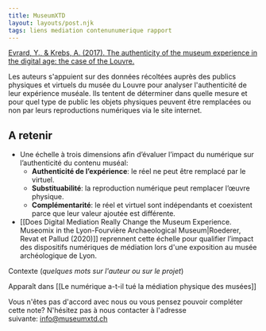 ```yaml
---
title: MuseumXTD
layout: layouts/post.njk
tags: liens mediation contenunumerique rapport
---
```


[Evrard, Y., & Krebs, A. (2017). The authenticity of the museum experience in the digital age: the case of the Louvre.](https://www.researchgate.net/publication/320133421_The_authenticity_of_the_museum_experience_in_the_digital_age_the_case_of_the_Louvre/link/5f71d7a892851c14bc9b1684/download) 

Les auteurs s'appuient sur des données récoltées auprès des publics physiques et virtuels du musée du Louvre pour analyser l'authenticité de leur expérience muséale. Ils tentent de déterminer dans quelle mesure et pour quel type de public les objets physiques peuvent être remplacées ou non par leurs reproductions numériques via le site internet. 

## A retenir
- Une échelle à trois dimensions afin d’évaluer l’impact du numérique sur l’authenticité du contenu muséal: 
	- **Authenticité de l’expérience**: le réel ne peut être remplacé par le virtuel. 
	- **Substituabilité**: la reproduction numérique peut remplacer l’œuvre physique. 
	- **Complémentarité**: le réel et virtuel sont indépendants et coexistent parce que leur valeur ajoutée est différente. 
- [[Does Digital Mediation Really Change the Museum Experience. Museomix in the Lyon-Fourvière Archaeological Museum|Roederer, Revat et Pallud (2020)]] reprennent cette échelle pour qualifier l’impact des dispositifs numériques de médiation lors d'une exposition au musée archéologique de Lyon. 
  
Contexte (*quelques mots sur l'auteur ou sur le projet*)


Apparaît dans [[Le numérique a-t-il tué la médiation physique des musées]]

Vous n'êtes pas d'accord avec nous ou vous pensez pouvoir compléter cette note? N'hésitez pas à nous contacter à l'adresse suivante: [info@museumxtd.ch](mailto:info@museumxtd.ch)
